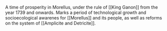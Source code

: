 A time of prosperity in Morellus, under the rule of [[King Ganon]] from the year 1739 and onwards. Marks a period of technological growth and socioecological awarenes for [[Morellus]] and its people, as well as reforms on the system of [[Amplicite and Detricite]].